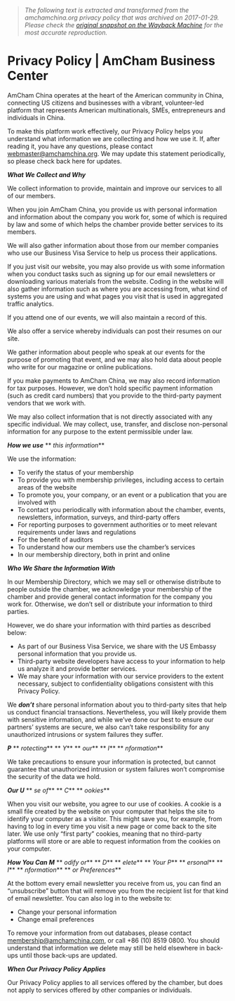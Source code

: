 > *The following text is extracted and transformed from the amchamchina.org privacy policy that was archived on 2017-01-29. Please check the [original snapshot on the Wayback Machine](https://web.archive.org/web/20170129214813id_/https%3A//www.amchamchina.org/page/privacy-policy) for the most accurate reproduction.*

# Privacy Policy | AmCham Business Center

AmCham China operates at the heart of the American community in China, connecting US citizens and businesses with a vibrant, volunteer-led platform that represents American multinationals, SMEs, entrepreneurs and individuals in China.

To make this platform work effectively, our Privacy Policy helps you understand what information we are collecting and how we use it. If, after reading it, you have any questions, please contact [webmaster@amchamchina.org](mailto:webmaster@amchamchina.org). We may update this statement periodically, so please check back here for updates.

**_What We Collect and Why_**

We collect information to provide, maintain and improve our services to all of our members.

When you join AmCham China, you provide us with personal information and information about the company you work for, some of which is required by law and some of which helps the chamber provide better services to its members. 

We will also gather information about those from our member companies who use our Business Visa Service to help us process their applications.  

If you just visit our website, you may also provide us with some information when you conduct tasks such as signing up for our email newsletters or downloading various materials from the website. Coding in the website will also gather information such as where you are accessing from, what kind of systems you are using and what pages you visit that is used in aggregated traffic analytics.

If you attend one of our events, we will also maintain a record of this.

We also offer a service whereby individuals can post their resumes on our site.

We gather information about people who speak at our events for the purpose of promoting that event, and we may also hold data about people who write for our magazine or online publications.

If you make payments to AmCham China, we may also record information for tax purposes. However, we don’t hold specific payment information (such as credit card numbers) that you provide to the third-party payment vendors that we work with.

We may also collect information that is not directly associated with any specific individual. We may collect, use, transfer, and disclose non-personal information for any purpose to the extent permissible under law.

**_How we use_** ** _this information_**

We use the information:

  * To verify the status of your membership
  * To provide you with membership privileges, including access to certain areas of the website
  * To promote you, your company, or an event or a publication that you are involved with
  * To contact you periodically with information about the chamber, events, newsletters, information, surveys, and third-party offers
  * For reporting purposes to government authorities or to meet relevant requirements under laws and regulations
  * For the benefit of auditors
  * To understand how our members use the chamber’s services
  * In our membership directory, both in print and online



**_Who We Share the Information With_**

In our Membership Directory, which we may sell or otherwise distribute to people outside the chamber, we acknowledge your membership of the chamber and provide general contact information for the company you work for. Otherwise, we don’t sell or distribute your information to third parties.

However, we do share your information with third parties as described below:

  * As part of our Business Visa Service, we share with the US Embassy personal information that you provide us.
  * Third-party website developers have access to your information to help us analyze it and provide better services.
  * We may share your information with our service providers to the extent necessary, subject to confidentiality obligations consistent with this Privacy Policy.



We **_don’t_** share personal information about you to third-party sites that help us conduct financial transactions. Nevertheless, you will likely provide them with sensitive information, and while we’ve done our best to ensure our partners’ systems are secure, we also can’t take responsibility for any unauthorized intrusions or system failures they suffer.

**_P_** ** _rotecting_** ** _Y_** ** _our_** ** _I_** ** _nformation_**

We take precautions to ensure your information is protected, but cannot guarantee that unauthorized intrusion or system failures won’t compromise the security of the data we hold.

**_Our U_** ** _se of_** ** _C_** ** _ookies_**

When you visit our website, you agree to our use of cookies. A cookie is a small file created by the website on your computer that helps the site to identify your computer as a visitor. This might save you, for example, from having to log in every time you visit a new page or come back to the site later. We use only “first party” cookies, meaning that no third-party platforms will store or are able to request information from the cookies on your computer. 

**_How You Can M_** ** _odify or_** ** _D_** ** _elete_** ** _Your P_** ** _ersonal_** ** _I_** ** _nformation_** ** _or Preferences_**

At the bottom every email newsletter you receive from us, you can find an “unsubscribe” button that will remove you from the recipient list for that kind of email newsletter. You can also log in to the website to:

  * Change your personal information
  * Change email preferences



To remove your information from out databases, please contact [membership@amchamchina.com](mailto:membership@amchamchina.com), or call +86 (10) 8519 0800. You should understand that information we delete may still be held elsewhere in back-ups until those back-ups are updated.

**_When Our Privacy Policy Applies_**

Our Privacy Policy applies to all services offered by the chamber, but does not apply to services offered by other companies or individuals.
